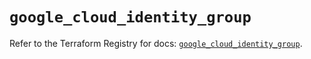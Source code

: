 # `google_cloud_identity_group`

Refer to the Terraform Registry for docs: [`google_cloud_identity_group`](https://registry.terraform.io/providers/hashicorp/google/5.39.0/docs/resources/cloud_identity_group).
